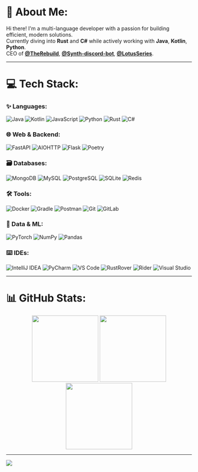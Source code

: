 # 💫 About Me:
Hi there! I'm a multi-language developer with a passion for building efficient, modern solutions.<br>
Currently diving into **Rust** and **C#** while actively working with **Java**, **Kotlin**, **Python**.<br>
CEO of **[@TheRebuild](https://github.com/TheRebuild)**, **[@Synth-discord-bot](https://github.com/Synth-discord-bot)**, **[@LotusSeries](https://github.com/LotusSeries)**.<br>

---

# 💻 Tech Stack:

### ✨ Languages:
![Java](https://img.shields.io/badge/java-%23ED8B00.svg?style=for-the-badge&logo=openjdk&logoColor=white)
![Kotlin](https://img.shields.io/badge/kotlin-%230095D5.svg?style=for-the-badge&logo=kotlin&logoColor=white)
![JavaScript](https://img.shields.io/badge/javascript-%23323330.svg?style=for-the-badge&logo=javascript&logoColor=%23F7DF1E)
![Python](https://img.shields.io/badge/python-3670A0?style=for-the-badge&logo=python&logoColor=ffdd54)
![Rust](https://img.shields.io/badge/rust-%23000000.svg?style=for-the-badge&logo=rust&logoColor=white)
![C#](https://img.shields.io/badge/c%23-%23239120.svg?style=for-the-badge&logo=c-sharp&logoColor=white)

### 🌐 Web & Backend:
![FastAPI](https://img.shields.io/badge/FastAPI-005571?style=for-the-badge&logo=fastapi)
![AIOHTTP](https://img.shields.io/badge/iohttp-%232C5bb4.svg?style=for-the-badge&logo=aiohttp&logoColor=white)
![Flask](https://img.shields.io/badge/flask-%23000.svg?style=for-the-badge&logo=flask&logoColor=white)
![Poetry](https://img.shields.io/badge/Poetry-%233B82F6.svg?style=for-the-badge&logo=poetry&logoColor=white)

### 🗃️ Databases:
![MongoDB](https://img.shields.io/badge/MongoDB-%234ea94b.svg?style=for-the-badge&logo=mongodb&logoColor=white)
![MySQL](https://img.shields.io/badge/mysql-4479A1.svg?style=for-the-badge&logo=mysql&logoColor=white)
![PostgreSQL](https://img.shields.io/badge/postgresql-%23316192.svg?style=for-the-badge&logo=postgresql&logoColor=white)
![SQLite](https://img.shields.io/badge/sqlite-%2307405e.svg?style=for-the-badge&logo=sqlite&logoColor=white)
![Redis](https://img.shields.io/badge/redis-%23DD0031.svg?style=for-the-badge&logo=redis&logoColor=white)

### 🛠️ Tools:
![Docker](https://img.shields.io/badge/docker-%230db7ed.svg?style=for-the-badge&logo=docker&logoColor=white)
![Gradle](https://img.shields.io/badge/Gradle-02303A.svg?style=for-the-badge&logo=Gradle&logoColor=white)
![Postman](https://img.shields.io/badge/Postman-FF6C37?style=for-the-badge&logo=postman&logoColor=white)
![Git](https://img.shields.io/badge/git-%23F05033.svg?style=for-the-badge&logo=git&logoColor=white)
![GitLab](https://img.shields.io/badge/gitlab-%23FC6D26.svg?style=for-the-badge&logo=gitlab&logoColor=white)

### 🤖 Data & ML:
![PyTorch](https://img.shields.io/badge/PyTorch-%23EE4C2C.svg?style=for-the-badge&logo=PyTorch&logoColor=white)
![NumPy](https://img.shields.io/badge/numpy-%23013243.svg?style=for-the-badge&logo=numpy&logoColor=white)
![Pandas](https://img.shields.io/badge/pandas-%23150458.svg?style=for-the-badge&logo=pandas&logoColor=white)

### ⌨️ IDEs:
![IntelliJ IDEA](https://img.shields.io/badge/IntelliJ%20IDEA-%23000000.svg?style=for-the-badge&logo=intellijidea&logoColor=white)
![PyCharm](https://img.shields.io/badge/PyCharm-%23000000.svg?style=for-the-badge&logo=pycharm&logoColor=white)
![VS Code](https://img.shields.io/badge/VS%20Code-%23007ACC.svg?style=for-the-badge&logo=visualstudiocode&logoColor=white)
![RustRover](https://img.shields.io/badge/RustRover-%23000000.svg?style=for-the-badge&logo=jetbrains&logoColor=white)
![Rider](https://img.shields.io/badge/Rider-%23000000.svg?style=for-the-badge&logo=rider&logoColor=white)
![Visual Studio](https://img.shields.io/badge/Visual%20Studio-%235C2D91.svg?style=for-the-badge&logo=visualstudio&logoColor=white)

---

# 📊 GitHub Stats:

<div align="center">
  <img src="https://github-readme-stats.vercel.app/api?username=Weever1337&theme=dark&hide_border=false&include_all_commits=true&count_private=true&show_icons=true" height="180px"/>
  <img src="https://github-readme-streak-stats.herokuapp.com/?user=Weever1337&theme=dark&hide_border=false" height="180px"/>
  <img src="https://github-readme-stats.vercel.app/api/top-langs/?username=Weever1337&theme=dark&hide_border=false&include_all_commits=true&count_private=true&layout=compact" height="180px"/>
</div>

---

[![](https://visitcount.itsvg.in/api?id=Weever1337&icon=0&color=0)](https://visitcount.itsvg.in)
